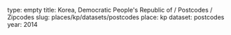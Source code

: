 type: empty
title: Korea, Democratic People's Republic of / Postcodes / Zipcodes
slug: places/kp/datasets/postcodes
place: kp
dataset: postcodes
year: 2014

